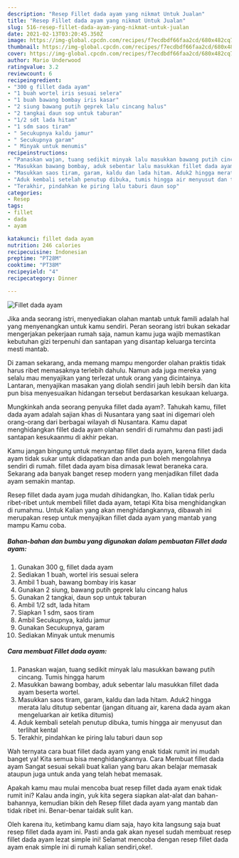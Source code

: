 ```yaml
---
description: "Resep Fillet dada ayam yang nikmat Untuk Jualan"
title: "Resep Fillet dada ayam yang nikmat Untuk Jualan"
slug: 516-resep-fillet-dada-ayam-yang-nikmat-untuk-jualan
date: 2021-02-13T03:20:45.350Z
image: https://img-global.cpcdn.com/recipes/f7ecdbdf66faa2cd/680x482cq70/fillet-dada-ayam-foto-resep-utama.jpg
thumbnail: https://img-global.cpcdn.com/recipes/f7ecdbdf66faa2cd/680x482cq70/fillet-dada-ayam-foto-resep-utama.jpg
cover: https://img-global.cpcdn.com/recipes/f7ecdbdf66faa2cd/680x482cq70/fillet-dada-ayam-foto-resep-utama.jpg
author: Mario Underwood
ratingvalue: 3.2
reviewcount: 6
recipeingredient:
- "300 g fillet dada ayam"
- "1 buah wortel iris sesuai selera"
- "1 buah bawang bombay iris kasar"
- "2 siung bawang putih geprek lalu cincang halus"
- "2 tangkai daun sop untuk taburan"
- "1/2 sdt lada hitam"
- "1 sdm saos tiram"
- " Secukupnya kaldu jamur"
- " Secukupnya garam"
- " Minyak untuk menumis"
recipeinstructions:
- "Panaskan wajan, tuang sedikit minyak lalu masukkan bawang putih cincang. Tumis hingga harum"
- "Masukkan bawang bombay, aduk sebentar lalu masukkan fillet dada ayam beserta wortel."
- "Masukkan saos tiram, garam, kaldu dan lada hitam. Aduk2 hingga merata lalu ditutup sebentar (jangan dituang air, karena dada ayam akan mengeluarkan air ketika ditumis)"
- "Aduk kembali setelah penutup dibuka, tumis hingga air menyusut dan terlihat kental"
- "Terakhir, pindahkan ke piring lalu taburi daun sop"
categories:
- Resep
tags:
- fillet
- dada
- ayam

katakunci: fillet dada ayam 
nutrition: 246 calories
recipecuisine: Indonesian
preptime: "PT28M"
cooktime: "PT38M"
recipeyield: "4"
recipecategory: Dinner

---
```



![Fillet dada ayam](https://img-global.cpcdn.com/recipes/f7ecdbdf66faa2cd/680x482cq70/fillet-dada-ayam-foto-resep-utama.jpg)

Jika anda seorang istri, menyediakan olahan mantab untuk famili adalah hal yang menyenangkan untuk kamu sendiri. Peran seorang istri bukan sekadar mengerjakan pekerjaan rumah saja, namun kamu juga wajib memastikan kebutuhan gizi terpenuhi dan santapan yang disantap keluarga tercinta mesti mantab.

Di zaman  sekarang, anda memang mampu mengorder olahan praktis tidak harus ribet memasaknya terlebih dahulu. Namun ada juga mereka yang selalu mau menyajikan yang terlezat untuk orang yang dicintainya. Lantaran, menyajikan masakan yang diolah sendiri jauh lebih bersih dan kita pun bisa menyesuaikan hidangan tersebut berdasarkan kesukaan keluarga. 



Mungkinkah anda seorang penyuka fillet dada ayam?. Tahukah kamu, fillet dada ayam adalah sajian khas di Nusantara yang saat ini digemari oleh orang-orang dari berbagai wilayah di Nusantara. Kamu dapat menghidangkan fillet dada ayam olahan sendiri di rumahmu dan pasti jadi santapan kesukaanmu di akhir pekan.

Kamu jangan bingung untuk menyantap fillet dada ayam, karena fillet dada ayam tidak sukar untuk didapatkan dan anda pun boleh mengolahnya sendiri di rumah. fillet dada ayam bisa dimasak lewat beraneka cara. Sekarang ada banyak banget resep modern yang menjadikan fillet dada ayam semakin mantap.

Resep fillet dada ayam juga mudah dihidangkan, lho. Kalian tidak perlu ribet-ribet untuk membeli fillet dada ayam, tetapi Kita bisa menghidangkan di rumahmu. Untuk Kalian yang akan menghidangkannya, dibawah ini merupakan resep untuk menyajikan fillet dada ayam yang mantab yang mampu Kamu coba.

<!--inarticleads1-->

##### Bahan-bahan dan bumbu yang digunakan dalam pembuatan Fillet dada ayam:

1. Gunakan 300 g, fillet dada ayam
1. Sediakan 1 buah, wortel iris sesuai selera
1. Ambil 1 buah, bawang bombay iris kasar
1. Gunakan 2 siung, bawang putih geprek lalu cincang halus
1. Gunakan 2 tangkai, daun sop untuk taburan
1. Ambil 1/2 sdt, lada hitam
1. Siapkan 1 sdm, saos tiram
1. Ambil  Secukupnya, kaldu jamur
1. Gunakan  Secukupnya, garam
1. Sediakan  Minyak untuk menumis




<!--inarticleads2-->

##### Cara membuat Fillet dada ayam:

1. Panaskan wajan, tuang sedikit minyak lalu masukkan bawang putih cincang. Tumis hingga harum
1. Masukkan bawang bombay, aduk sebentar lalu masukkan fillet dada ayam beserta wortel.
1. Masukkan saos tiram, garam, kaldu dan lada hitam. Aduk2 hingga merata lalu ditutup sebentar (jangan dituang air, karena dada ayam akan mengeluarkan air ketika ditumis)
1. Aduk kembali setelah penutup dibuka, tumis hingga air menyusut dan terlihat kental
1. Terakhir, pindahkan ke piring lalu taburi daun sop




Wah ternyata cara buat fillet dada ayam yang enak tidak rumit ini mudah banget ya! Kita semua bisa menghidangkannya. Cara Membuat fillet dada ayam Sangat sesuai sekali buat kalian yang baru akan belajar memasak ataupun juga untuk anda yang telah hebat memasak.

Apakah kamu mau mulai mencoba buat resep fillet dada ayam enak tidak rumit ini? Kalau anda ingin, yuk kita segera siapkan alat-alat dan bahan-bahannya, kemudian bikin deh Resep fillet dada ayam yang mantab dan tidak ribet ini. Benar-benar taidak sulit kan. 

Oleh karena itu, ketimbang kamu diam saja, hayo kita langsung saja buat resep fillet dada ayam ini. Pasti anda gak akan nyesel sudah membuat resep fillet dada ayam lezat simple ini! Selamat mencoba dengan resep fillet dada ayam enak simple ini di rumah kalian sendiri,oke!.

